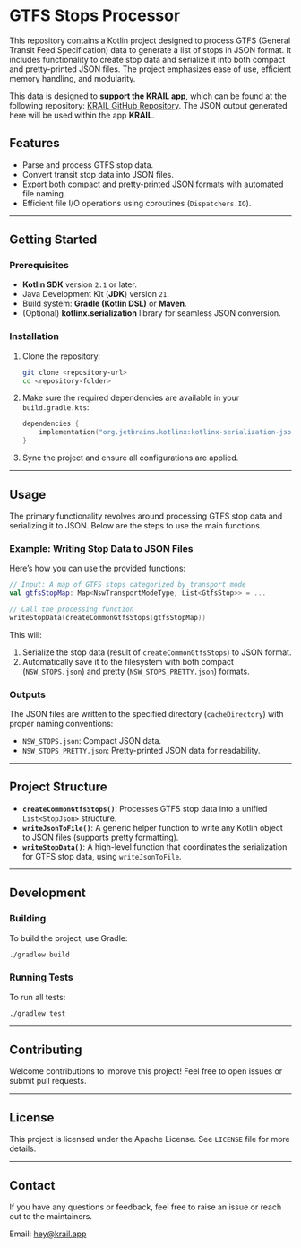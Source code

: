 # GTFS Stops Processor

This repository contains a Kotlin project designed to process GTFS (General Transit Feed Specification) data to generate
a list of stops in JSON format. It includes functionality to create stop data and serialize it into both compact and
pretty-printed JSON files. The project emphasizes ease of use, efficient memory handling, and modularity.

This data is designed to **support the KRAIL app**, which can be found at the following
repository: [KRAIL GitHub Repository](https://github.com/ksharma-xyz/Krail). The JSON output generated here will be used
within the app **KRAIL**.

## Features

- Parse and process GTFS stop data.
- Convert transit stop data into JSON files.
- Export both compact and pretty-printed JSON formats with automated file naming.
- Efficient file I/O operations using coroutines (`Dispatchers.IO`).

---

## Getting Started

### Prerequisites

- **Kotlin SDK** version `2.1` or later.
- Java Development Kit (**JDK**) version `21`.
- Build system: **Gradle (Kotlin DSL)** or **Maven**.
- (Optional) **kotlinx.serialization** library for seamless JSON conversion.

### Installation

1. Clone the repository:
    ```bash
    git clone <repository-url>
    cd <repository-folder>
    ```
2. Make sure the required dependencies are available in your `build.gradle.kts`:
    ```kotlin
    dependencies {
        implementation("org.jetbrains.kotlinx:kotlinx-serialization-json:1.6.0") // Serialization library
    }
    ```
3. Sync the project and ensure all configurations are applied.

---

## Usage

The primary functionality revolves around processing GTFS stop data and serializing it to JSON. Below are the steps to
use the main functions.

### Example: Writing Stop Data to JSON Files

Here’s how you can use the provided functions:

```kotlin
// Input: A map of GTFS stops categorized by transport mode
val gtfsStopMap: Map<NswTransportModeType, List<GtfsStop>> = ...

// Call the processing function
writeStopData(createCommonGtfsStops(gtfsStopMap))
```

This will:

1. Serialize the stop data (result of `createCommonGtfsStops`) to JSON format.
2. Automatically save it to the filesystem with both compact (`NSW_STOPS.json`) and pretty (`NSW_STOPS_PRETTY.json`)
   formats.

### Outputs

The JSON files are written to the specified directory (`cacheDirectory`) with proper naming conventions:

- `NSW_STOPS.json`: Compact JSON data.
- `NSW_STOPS_PRETTY.json`: Pretty-printed JSON data for readability.

---

## Project Structure

- **`createCommonGtfsStops()`**: Processes GTFS stop data into a unified `List<StopJson>` structure.
- **`writeJsonToFile()`**: A generic helper function to write any Kotlin object to JSON files (supports pretty
  formatting).
- **`writeStopData()`**: A high-level function that coordinates the serialization for GTFS stop data, using
  `writeJsonToFile`.

---

## Development

### Building

To build the project, use Gradle:

```bash
./gradlew build
```

### Running Tests

To run all tests:

```bash
./gradlew test
```

---

## Contributing

Welcome contributions to improve this project! Feel free to open issues or submit pull requests.

---

## License

This project is licensed under the Apache License. See `LICENSE` file for more details.

---

## Contact

If you have any questions or feedback, feel free to raise an issue or reach out to the maintainers.

Email: hey@krail.app
